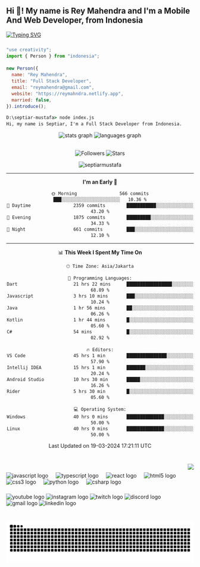 <h2 align="left">Hi 👋! My name is Rey Mahendra and I'm a Mobile And Web Developer, from Indonesia</h2>

[![Typing SVG](https://readme-typing-svg.herokuapp.com?size=18&center=false&vCenter=true&width=420&lines=Fullstack+Developer+with+True+Passion)](https://git.io/typing-svg)

###

###

```js
"use creativity";
import { Person } from "indonesia";

new Person({
  name: "Rey Mahendra",
  title: "Full Stack Developer",
  email: "reymahendra@gmail.com",
  website: "https://reymahndra.netlify.app",
  married: false,
}).introduce();
```

```cmd
D:\septiar-mustafa> node index.js
Hi, my name is Septiar, I'm a Full Stack Developer from Indonesia.
```

<div align="center">
  <img src="https://github-readme-stats.vercel.app/api?username=reymahendra&hide_title=false&hide_rank=false&show_icons=true&include_all_commits=true&count_private=true&disable_animations=false&theme=gruvbox&locale=en&hide_border=true" height="200" alt="stats graph"  />
  <img src="https://github-readme-stats.vercel.app/api/top-langs?username=reymahendra&locale=en&hide_title=false&layout=compact&card_width=320&langs_count=5&theme=gruvbox&hide_border=true" height="200" width="" alt="languages graph"  />
</div>

<br>

<div align="center">

![Followers](https://img.shields.io/github/followers/septiarmustafa?label=Followers) ![Stars](https://img.shields.io/github/stars/septiarmustafa?label=Stars)

<p align="center"> <img src="https://komarev.com/ghpvc/?username=septiarmustafa&label=Profile%20views&color=0e75b6&style=flat" alt="septiarmustafa" /> </p>

---

<!--START_SECTION-->

**I'm an Early 🐤**

```text
🌞 Morning                566 commits         ███░░░░░░░░░░░░░░░░░░░░░░   10.36 %
🌆 Daytime                2359 commits        ███████████░░░░░░░░░░░░░░   43.20 %
🌃 Evening                1875 commits        █████████░░░░░░░░░░░░░░░░   34.33 %
🌙 Night                  661 commits         ███░░░░░░░░░░░░░░░░░░░░░░   12.10 %
```

---

📊 **This Week I Spent My Time On**

```text
🕑︎ Time Zone: Asia/Jakarta

💬 Programming Languages:
Dart                     21 hrs 22 mins      █████████████████░░░░░░░░   68.89 %
Javascript               3 hrs 10 mins       ███░░░░░░░░░░░░░░░░░░░░░░   10.24 %
Java                     1 hr 56 mins        ██░░░░░░░░░░░░░░░░░░░░░░░   06.26 %
Kotlin                   1 hr 44 mins        █░░░░░░░░░░░░░░░░░░░░░░░░   05.60 %
C#                       54 mins             █░░░░░░░░░░░░░░░░░░░░░░░░   02.92 %

🔥 Editors:
VS Code                  45 hrs 1 min        ███████████████░░░░░░░░░░   57.90 %
Intellij IDEA            15 hrs 1 min        ███████░░░░░░░░░░░░░░░░░░   20.24 %
Android Studio           10 hrs 30 min       █████░░░░░░░░░░░░░░░░░░░░   16.26 %
Rider                    5 hrs 30 min        █░░░░░░░░░░░░░░░░░░░░░░░░   05.60 %

💻 Operating System:
Windows                  40 hrs 0 mins       ██████████████░░░░░░░░░░░   50.00 %
Linux                    40 hrs 0 mins       ██████████████░░░░░░░░░░░   50.00 %
```

Last Updated on 19-03-2024 17:21:11 UTC

<!--END_SECTION-->

###

###

<div align="center">
   <img src="https://github-readme-streak-stats.herokuapp.com/?user=reymahendra&theme=gruvbox&hide_border=true" height="" alt="">
</div>


<img align="right" height="150" src="https://drive.google.com/file/d/1Kj5aMhej6aYMKcdlXsr7EeXQZ4CT5RLa/view?usp=sharing"  />


###

<div align="left">
  <img src="https://cdn.jsdelivr.net/gh/devicons/devicon/icons/javascript/javascript-original.svg" height="30" alt="javascript logo"  />
  <img width="12" />
  <img src="https://cdn.jsdelivr.net/gh/devicons/devicon/icons/typescript/typescript-original.svg" height="30" alt="typescript logo"  />
  <img width="12" />
  <img src="https://cdn.jsdelivr.net/gh/devicons/devicon/icons/react/react-original.svg" height="30" alt="react logo"  />
  <img width="12" />
  <img src="https://cdn.jsdelivr.net/gh/devicons/devicon/icons/html5/html5-original.svg" height="30" alt="html5 logo"  />
  <img width="12" />
  <img src="https://cdn.jsdelivr.net/gh/devicons/devicon/icons/css3/css3-original.svg" height="30" alt="css3 logo"  />
  <img width="12" />
  <img src="https://cdn.jsdelivr.net/gh/devicons/devicon/icons/python/python-original.svg" height="30" alt="python logo"  />
  <img width="12" />
  <img src="https://cdn.jsdelivr.net/gh/devicons/devicon/icons/csharp/csharp-original.svg" height="30" alt="csharp logo"  />
</div>

###

<div align="left">
  <img src="https://img.shields.io/static/v1?message=Youtube&logo=youtube&label=&color=FF0000&logoColor=white&labelColor=&style=for-the-badge" height="35" alt="youtube logo"  />
  <img src="https://img.shields.io/static/v1?message=Instagram&logo=instagram&label=&color=E4405F&logoColor=white&labelColor=&style=for-the-badge" height="35" alt="instagram logo"  />
  <img src="https://img.shields.io/static/v1?message=Twitch&logo=twitch&label=&color=9146FF&logoColor=white&labelColor=&style=for-the-badge" height="35" alt="twitch logo"  />
  <img src="https://img.shields.io/static/v1?message=Discord&logo=discord&label=&color=7289DA&logoColor=white&labelColor=&style=for-the-badge" height="35" alt="discord logo"  />
  <img src="https://img.shields.io/static/v1?message=Gmail&logo=gmail&label=&color=D14836&logoColor=white&labelColor=&style=for-the-badge" height="35" alt="gmail logo"  />
  <img src="https://img.shields.io/static/v1?message=LinkedIn&logo=linkedin&label=&color=0077B5&logoColor=white&labelColor=&style=for-the-badge" height="35" alt="linkedin logo"  />
</div>

###

###

<br clear="both">

<img src="https://raw.githubusercontent.com/reymahendra/reymahendra/output/snake.svg" alt="Snake animation" />

###

